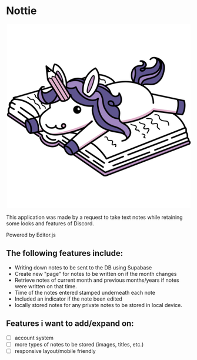 # Nottie
<p align="center">
<img src="https://github.com/MattBCM/nottie/blob/main/src/assets/DefaultNottie.png" width=500> </img>
</p>

This application was made by a request to take text notes while retaining some looks and features of Discord.

Powered by Editor.js 

## The following features include:

- Writing down notes to be sent to the DB using Supabase
- Create new "page" for notes to be written on if the month changes
- Retrieve notes of current month and previous months/years if notes were written on that time.
- Time of the notes entered stamped underneath each note
- Included an indicator if the note been edited
- locally stored notes for any private notes to be stored in local device.

## Features i want to add/expand on:
- [ ] account system
- [ ] more types of notes to be stored (images, titles, etc.)
- [ ] responsive layout/mobile friendly 
